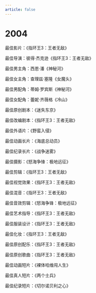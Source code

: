 ```yaml
---
article: false
---
```


# 2004

最佳影片：《指环王3：王者无敌》

最佳导演：彼得·杰克逊《指环王3：王者无敌》

最佳男主角：西恩·潘《神秘河》

最佳女主角：查理兹·塞隆《女魔头》

最佳男配角：蒂姆·罗宾斯《神秘河》

最佳女配角：蕾妮·齐薇格《冷山》

最佳原创剧本：《迷失东京》

最佳改编剧本：《指环王3：王者无敌》

最佳外语片：《野蛮入侵》

最佳动画长片：《海底总动员》

最佳纪录长片：《战争迷雾》

最佳摄影：《怒海争锋：极地远征》

最佳剪辑：《指环王3：王者无敌》

最佳视觉效果：《指环王3：王者无敌》

最佳混音：《指环王3：王者无敌》

最佳音效剪辑：《怒海争锋：极地远征》

最佳艺术指导：《指环王3：王者无敌》

最佳服装设计：《指环王3：王者无敌》

最佳化妆：《指环王3：王者无敌》

最佳原创配乐：《指环王3：王者无敌》

最佳原创歌曲：《指环王3：王者无敌》

最佳动画短片：《裸体哈维闯人生》

最佳真人短片：《两个士兵》

最佳纪录短片：《切尔诺贝利之心》